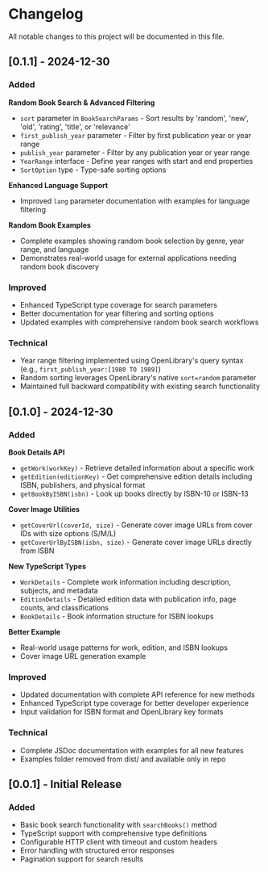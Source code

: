 # Changelog

All notable changes to this project will be documented in this file.

## [0.1.1] - 2024-12-30

### Added

**Random Book Search & Advanced Filtering**
- `sort` parameter in `BookSearchParams` - Sort results by 'random', 'new', 'old', 'rating', 'title', or 'relevance'
- `first_publish_year` parameter - Filter by first publication year or year range
- `publish_year` parameter - Filter by any publication year or year range
- `YearRange` interface - Define year ranges with start and end properties
- `SortOption` type - Type-safe sorting options

**Enhanced Language Support**
- Improved `lang` parameter documentation with examples for language filtering

**Random Book Examples**
- Complete examples showing random book selection by genre, year range, and language
- Demonstrates real-world usage for external applications needing random book discovery

### Improved
- Enhanced TypeScript type coverage for search parameters
- Better documentation for year filtering and sorting options
- Updated examples with comprehensive random book search workflows

### Technical
- Year range filtering implemented using OpenLibrary's query syntax (e.g., `first_publish_year:[1980 TO 1989]`)
- Random sorting leverages OpenLibrary's native `sort=random` parameter
- Maintained full backward compatibility with existing search functionality

## [0.1.0] - 2024-12-30

### Added

**Book Details API**
- `getWork(workKey)` - Retrieve detailed information about a specific work
- `getEdition(editionKey)` - Get comprehensive edition details including ISBN, publishers, and physical format
- `getBookByISBN(isbn)` - Look up books directly by ISBN-10 or ISBN-13

**Cover Image Utilities**
- `getCoverUrl(coverId, size)` - Generate cover image URLs from cover IDs with size options (S/M/L)
- `getCoverUrlByISBN(isbn, size)` - Generate cover image URLs directly from ISBN

**New TypeScript Types**
- `WorkDetails` - Complete work information including description, subjects, and metadata
- `EditionDetails` - Detailed edition data with publication info, page counts, and classifications
- `BookDetails` - Book information structure for ISBN lookups

**Better Example**
- Real-world usage patterns for work, edition, and ISBN lookups
- Cover image URL generation example

### Improved
- Updated documentation with complete API reference for new methods
- Enhanced TypeScript type coverage for better developer experience
- Input validation for ISBN format and OpenLibrary key formats

### Technical
- Complete JSDoc documentation with examples for all new features
- Examples folder removed from dist/ and available only in repo

## [0.0.1] - Initial Release

### Added
- Basic book search functionality with `searchBooks()` method
- TypeScript support with comprehensive type definitions
- Configurable HTTP client with timeout and custom headers
- Error handling with structured error responses
- Pagination support for search results 